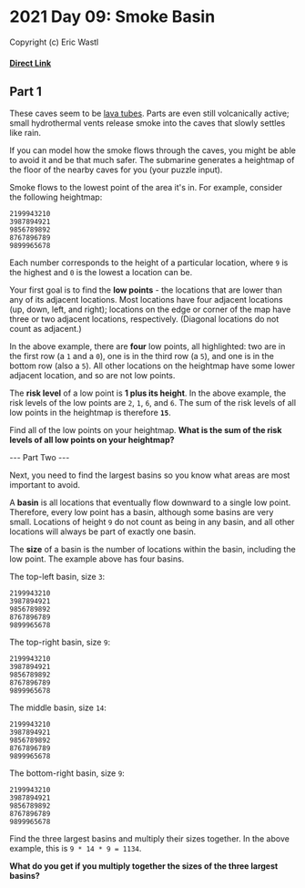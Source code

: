 # 2021 Day 09: Smoke Basin
Copyright (c) Eric Wastl
#### [Direct Link](https://adventofcode.com/2021/day/09)

## Part 1

These caves seem to be [lava tubes](https://en.wikipedia.org/wiki/Lava_tube). Parts are even still volcanically active; small hydrothermal vents release smoke into the caves that slowly settles like rain.

If you can model how the smoke flows through the caves, you might be able to avoid it and be that much safer. The submarine generates a heightmap of the floor of the nearby caves for you (your puzzle input).

Smoke flows to the lowest point of the area it's in. For example, consider the following heightmap:

```
2199943210
3987894921
9856789892
8767896789
9899965678
```

Each number corresponds to the height of a particular location, where `9` is the highest and `0` is the lowest a location can be.

Your first goal is to find the **low points** - the locations that are lower than any of its adjacent locations. Most locations have four adjacent locations (up, down, left, and right); locations on the edge or corner of the map have three or two adjacent locations, respectively. (Diagonal locations do not count as adjacent.)

In the above example, there are **four** low points, all highlighted: two are in the first row (a `1` and a `0`), one is in the third row (a `5`), and one is in the bottom row (also a `5`). All other locations on the heightmap have some lower adjacent location, and so are not low points.

The **risk level** of a low point is **1 plus its height**. In the above example, the risk levels of the low points are `2`, `1`, `6`, and `6`. The sum of the risk levels of all low points in the heightmap is therefore **`15`**.

Find all of the low points on your heightmap. **What is the sum of the risk levels of all low points on your heightmap?**

--- Part Two ---

Next, you need to find the largest basins so you know what areas are most important to avoid.

A **basin** is all locations that eventually flow downward to a single low point. Therefore, every low point has a basin, although some basins are very small. Locations of height `9` do not count as being in any basin, and all other locations will always be part of exactly one basin.

The **size** of a basin is the number of locations within the basin, including the low point. The example above has four basins.

The top-left basin, size `3`:
```
2199943210
3987894921
9856789892
8767896789
9899965678
```
The top-right basin, size `9`:
```
2199943210
3987894921
9856789892
8767896789
9899965678
```
The middle basin, size `14`:
```
2199943210
3987894921
9856789892
8767896789
9899965678
```
The bottom-right basin, size `9`:
```
2199943210
3987894921
9856789892
8767896789
9899965678
```
Find the three largest basins and multiply their sizes together. In the above example, this is `9 * 14 * 9 = 1134`.

**What do you get if you multiply together the sizes of the three largest basins?**